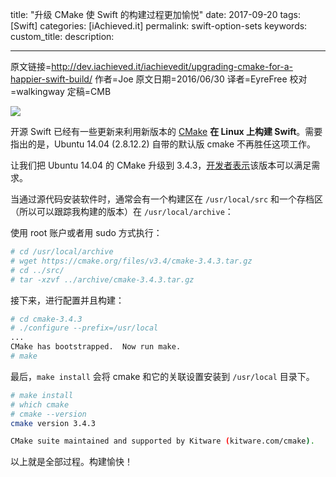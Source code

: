 title: "升级 CMake 使 Swift 的构建过程更加愉悦"
date: 2017-09-20
tags: [Swift]
categories: [iAchieved.it]
permalink: swift-option-sets
keywords: 
custom_title: 
description: 

---
原文链接=http://dev.iachieved.it/iachievedit/upgrading-cmake-for-a-happier-swift-build/
作者=Joe
原文日期=2016/06/30
译者=EyreFree
校对=walkingway
定稿=CMB

<!--此处开始正文-->

![](http://dev.iachieved.it/iachievedit/wp-content/uploads/2016/06/swift-og-1.png)

开源 Swift 已经有一些更新来利用新版本的 [CMake](https://cmake.org/) **在 Linux 上构建 Swift**。需要指出的是，Ubuntu 14.04 (2.8.12.2) 自带的默认版 cmake 不再胜任这项工作。

让我们把 Ubuntu 14.04 的 CMake 升级到 3.4.3，[开发者表示](https://lists.swift.org/pipermail/swift-dev/Week-of-Mon-20160627/002299.html)该版本可以满足需求。

当通过源代码安装软件时，通常会有一个构建区在 `/usr/local/src` 和一个存档区（所以可以跟踪我构建的版本）在 `/usr/local/archive`：

使用 root 账户或者用 sudo 方式执行：

```bash
# cd /usr/local/archive
# wget https://cmake.org/files/v3.4/cmake-3.4.3.tar.gz
# cd ../src/
# tar -xzvf ../archive/cmake-3.4.3.tar.gz
```

接下来，进行配置并且构建：

```bash
# cd cmake-3.4.3
# ./configure --prefix=/usr/local
...
CMake has bootstrapped.  Now run make.
# make
```

最后，`make install` 会将 cmake 和它的关联设置安装到 `/usr/local` 目录下。

```bash
# make install
# which cmake
# cmake --version
cmake version 3.4.3

CMake suite maintained and supported by Kitware (kitware.com/cmake).
```

以上就是全部过程。构建愉快！
